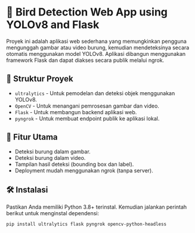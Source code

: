 # 🦜 Bird Detection Web App using YOLOv8 and Flask

Proyek ini adalah aplikasi web sederhana yang memungkinkan pengguna mengunggah gambar atau video burung, kemudian mendeteksinya secara otomatis menggunakan model YOLOv8. Aplikasi dibangun menggunakan framework Flask dan dapat diakses secara publik melalui ngrok.

## 📁 Struktur Proyek

- `ultralytics` - Untuk pemodelan dan deteksi objek menggunakan YOLOv8.
- `OpenCV` - Untuk menangani pemrosesan gambar dan video.
- `Flask` - Untuk membangun backend aplikasi web.
- `pyngrok` - Untuk membuat endpoint publik ke aplikasi lokal.

## 🚀 Fitur Utama

- Deteksi burung dalam gambar.
- Deteksi burung dalam video.
- Tampilan hasil deteksi (bounding box dan label).
- Deployment mudah menggunakan ngrok (tanpa server).

## 🛠️ Instalasi

Pastikan Anda memiliki Python 3.8+ terinstal. Kemudian jalankan perintah berikut untuk menginstal dependensi:

```bash
pip install ultralytics flask pyngrok opencv-python-headless
